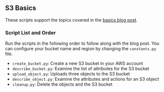## S3 Basics

These scripts support the topics covered in the [basics blog post](https://blog.ippon.tech/the-trusty-bucket-introduction-and-basics/).

### Script List and Order

Run the scripts in the following order to follow along with the blog post. You
can configure your bucket name and region by changing the `constants.py` file.

- `create_bucket.py`: Create a new S3 bucket in your AWS account
- `describe_bucket.py`: Examine the list of attributes for the S3 bucket
- `upload_object.py`: Uploads three objects to the S3 bucket
- `describe_object.py`: Examine the attributes and actions for an S3 object
- `cleanup.py`: Delete the objects and the S3 bucket